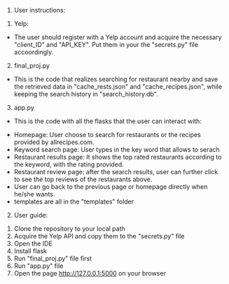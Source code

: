 1. User instructions:

1) Yelp:
- The user should register with a Yelp account and acquire the necessary "client_ID" and "API_KEY". Put them in your the "secrets.py" file accoordingly.

2) final_proj.py
- This is the code that realizes searching for restaurant nearby and save the retrieved data in "cache_rests.json" and "cache_recipes.json", while keeping the search history in "search_history.db".

3) app.py
- This is the code with all the flasks that the user can interact with: 

* Homepage: User choose to search for restaurants or the recipes provided by allrecipes.com.
* Keyword search page: User types in the key word that allows to serach
* Restaurant results page: It shows the top rated restaurants according to the keyword, with the rating provided.
* Restaurant review page: after the search results, user can further click to see the top reviews of the restaurants above.
* User can go back to the previous page or homepage directly when he/she wants.
* templates are all in the "templates" folder


2. User guide:

1) Clone the repository to your local path
2) Acquire the Yelp API and copy them to the "secrets.py" file 
3) Open the IDE
4) Install flask
5) Run "final_proj.py" file first
6) Run "app.py" file
7) Open the page http://127.0.0.1:5000 on your browser

